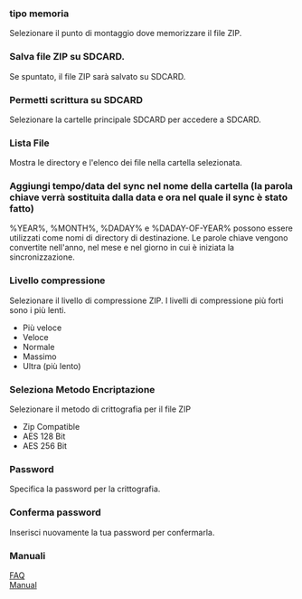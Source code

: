 ### tipo memoria  
Selezionare il punto di montaggio dove memorizzare il file ZIP.  

### Salva file ZIP su SDCARD.  
Se spuntato, il file ZIP sarà salvato su SDCARD.  

### Permetti scrittura su SDCARD   
Selezionare la cartelle principale SDCARD per accedere a SDCARD.  

### Lista File  
Mostra le directory e l'elenco dei file nella cartella selezionata.  

### Aggiungi tempo/data del sync nel nome della cartella (la parola chiave verrà sostituita dalla data e ora nel quale il sync è stato fatto)  
%YEAR%, %MONTH%, %DADAY% e %DADAY-OF-YEAR% possono essere utilizzati come nomi di directory di destinazione. Le parole chiave vengono convertite nell'anno, nel mese e nel giorno in cui è iniziata la sincronizzazione.   

### Livello compressione  
Selezionare il livello di compressione ZIP. I livelli di compressione più forti sono i più lenti.  

- Più veloce  
- Veloce  
- Normale  
- Massimo  
- Ultra (più lento)  

### Seleziona Metodo Encriptazione  
Selezionare il metodo di crittografia per il file ZIP  

- Zip Compatible  
- AES 128 Bit  
- AES 256 Bit  

### Password  
Specifica la password per la crittografia.  

### Conferma password  
Inserisci nuovamente la tua password per confermarla.  

### Manuali  
[FAQ](https://sentaroh.github.io/Documents/SMBSync2/SMBSync2_FAQ_EN.htm)  
[Manual](https://sentaroh.github.io/Documents/SMBSync2/SMBSync2_Desc_EN.htm)   
